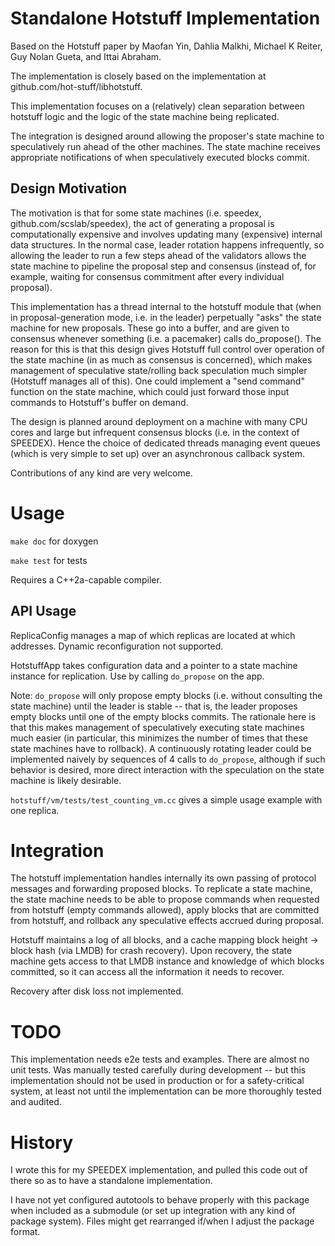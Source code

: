 # Standalone Hotstuff Implementation

Based on the Hotstuff paper by Maofan Yin, Dahlia Malkhi, Michael K Reiter, Guy Nolan Gueta,
and Ittai Abraham.

The implementation is closely based on the implementation at github.com/hot-stuff/libhotstuff.

This implementation focuses on a (relatively) clean separation between hotstuff logic
and the logic of the state machine being replicated.  

The integration is designed around allowing the proposer's state machine to speculatively
run ahead of the other machines.  The state machine receives appropriate notifications
of when speculatively executed blocks commit. 

## Design Motivation

 The motivation is that for some state machines
(i.e. speedex, github.com/scslab/speedex), the act of generating a proposal is computationally
expensive and involves updating many (expensive) internal data structures.  In the normal case,
leader rotation happens infrequently, so allowing the leader to run a few steps ahead of the
validators allows the state machine to pipeline the proposal step and consensus (instead of,
for example, waiting for consensus commitment after every individual proposal). 

This implementation has a thread internal to the hotstuff module that (when in
proposal-generation mode, i.e. in the leader) perpetually
"asks" the state machine for new proposals.  These go into a buffer, and are given to
consensus whenever something (i.e. a pacemaker) calls do_propose().  The reason for this
is that this design gives Hotstuff full control over operation of the state machine (in as much
as consensus is concerned), which makes management of speculative state/rolling back
speculation much simpler (Hotstuff manages all of this).  One could implement a "send command"
function on the state machine, which could just forward those input commands to Hotstuff's
buffer on demand.

The design is planned around deployment on a machine with many CPU cores and large but infrequent consensus blocks
(i.e. in the context of SPEEDEX).  Hence the choice of dedicated threads managing event queues (which is very simple to set up)
over an asynchronous callback system.

Contributions of any kind are very welcome.

# Usage

`make doc` for doxygen

`make test` for tests

Requires a C++2a-capable compiler.

## API Usage

ReplicaConfig manages a map of which replicas are located at which addresses.  Dynamic reconfiguration not supported.

HotstuffApp takes configuration data and a pointer to a state machine instance for replication.
Use by calling `do_propose` on the app.

Note: `do_propose` will only propose empty blocks (i.e. without consulting the state machine)
until the leader is stable -- that is, the leader proposes empty blocks until one of the empty
blocks commits.  The rationale here is that this makes management of speculatively executing 
state machines much easier (in particular, this minimizes the number of times that these state machines
have to rollback).  A continuously rotating leader could be implemented naively by sequences of 4 calls to
`do_propose`, although if such behavior is desired, more direct interaction with the speculation on the state machine is likely
desirable.

`hotstuff/vm/tests/test_counting_vm.cc` gives a simple usage example with one replica.

# Integration

The hotstuff implementation handles internally its own passing of protocol messages
and forwarding proposed blocks.  To replicate a state machine, the state machine
needs to be able to propose commands when requested from hotstuff (empty commands allowed),
apply blocks that are committed from hotstuff, and rollback any speculative effects
accrued during proposal.

Hotstuff maintains a log of all blocks, and a cache mapping block height -> block hash (via LMDB)
for crash recovery).  Upon recovery, the state machine gets access to that LMDB instance
and knowledge of which blocks committed, so it can access all the information it needs
to recover.  

Recovery after disk loss not implemented.

# TODO

This implementation needs e2e tests and examples. There are almost no unit tests.
Was manually tested carefully during development -- but this implementation
should not be used in production or for a safety-critical system, at least 
not until the implementation can be more thoroughly tested and audited.

# History

I wrote this for my SPEEDEX implementation, and pulled this code out of there
so as to have a standalone implementation.

I have not yet configured autotools to behave properly with this package when included
as a submodule (or set up integration with any kind of package system).  Files might
get rearranged if/when I adjust the package format.

